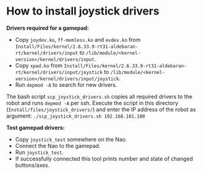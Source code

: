 # How to install joystick drivers

**Drivers required for a gamepad:**
* Copy `joydev.ko`, `ff-memless.ko` and `evdev.ko` from `Install/Files/kernel/2.6.33.9-rt31-aldebaran-rt/kernel/drivers/input` to `/lib/module/<kernel-version>/kernel/drivers/input`.
* Copy `xpad.ko` from `Install/Files/kernel/2.6.33.9-rt31-aldebaran-rt/kernel/drivers/input/joystick` to `/lib/module/<kernel-version>/kernel/drivers/input/joystick`.
* Run `depmod -A` to search for new drivers.

The bash script `scp_joystick_drivers.sh` copies all required drivers to the robot and runs `depmod -A` per ssh. Execute the script in this directory (`Install/files/joystick_drivers/`) and enter the IP address of the robot as argument:
`./scp_joystick_drivers.sh 192.168.101.100`

**Test gamepad drivers:**
* Copy `joystick_test` somewhere on the Nao.
* Connect the Nao to the gamepad.
* Run `joystick_test`.
* If successfully connected this tool prints number and state of changed buttons/axes.
